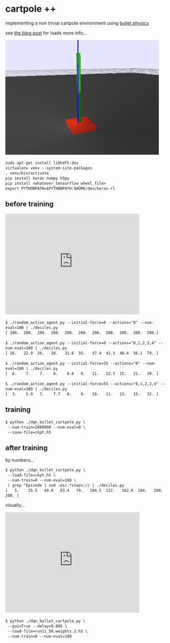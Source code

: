 # cartpole ++

implementing a non trivial cartpole environment using [bullet physics](http://bulletphysics.org/)

see [the blog post](http://matpalm.com) for loads more info...

![cartpole](cartpole.png)


```
sudo apt-get install libhdf5-dev
virtualenv venv --system-site-packages
. venv/bin/activate
pip install keras numpy h5py 
pip install <whatever_tensorflow_wheel_file>
export PYTHONPATH=$PYTHONPATH:$HOME/dev/keras-rl
```

## before training

<iframe width="420" height="315" src="https://www.youtube.com/embed/buSAT-3Q8Zs" frameborder="0" allowfullscreen></iframe>

```
$ ./random_action_agent.py --initial-force=0 --actions="0" --num-eval=100 | ./deciles.py 
[ 200.  200.  200.  200.  200.  200.  200.  200.  200.  200.  200.]

$ ./random_action_agent.py --initial-force=0 --actions="0,1,2,3,4" --num-eval=100 | ./deciles.py
[ 16.   22.9  26.   28.   31.6  35.   37.4  42.3  48.4  56.1  79. ]

$ ./random_action_agent.py --initial-force=55 --actions="0" --num-eval=100 | ./deciles.py
[  6.    7.    7.    8.    8.6   9.   11.   12.3  15.   21.   39. ]

$ ./random_action_agent.py --initial-force=55 --actions="0,1,2,3,4" --num-eval=100 | ./deciles.py 
[  3.    5.9   7.    7.7   8.    9.   10.   11.   13.   15.   32. ]
```

## training

```
$ python ./dqn_bullet_cartpole.py \
 --num-train=2000000 --num-eval=0 \
 --save-file=ckpt.h5
```

## after training

by numbers...

```
$ python ./dqn_bullet_cartpole.py \
 --load-file=ckpt.h5 \
 --num-train=0 --num-eval=100 \
 | grep ^Episode | sed -es/.*steps:// | ./deciles.py 
[   5.    35.5   49.8   63.4   79.   104.5  122.   162.6  184.   200.   200. ]
```

visually...

<iframe width="420" height="315" src="https://www.youtube.com/embed/zteyMIvhn1U" frameborder="0" allowfullscreen></iframe>

```
$ python ./dqn_bullet_cartpole.py \
 --gui=True --delay=0.005 \
 --load-file=run11_50.weights.2.h5 \
 --num-train=0 --num-eval=100
```
